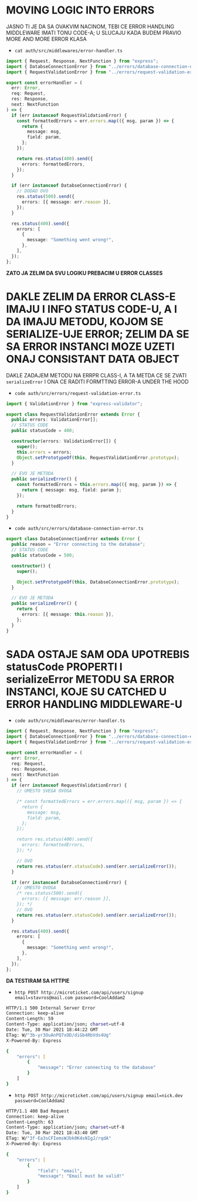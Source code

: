 # MOVING LOGIC INTO ERRORS

JASNO TI JE DA SA OVAKVIM NACINOM, TEBI CE ERROR HANDLING MIDDLEWARE IMATI TONU CODE-A; U SLUCAJU KADA BUDEM PRAVIO MORE AND MORE ERROR KLASA

- `cat auth/src/middlewares/error-handler.ts`

```ts
import { Request, Response, NextFunction } from "express";
import { DatabseConnectionError } from "../errors/database-connection-error";
import { RequestValidationError } from "../errors/request-validation-error";

export const errorHandler = (
  err: Error,
  req: Request,
  res: Response,
  next: NextFunction
) => {
  if (err instanceof RequestValidationError) {
    const formattedErrors = err.errors.map(({ msg, param }) => {
      return {
        message: msg,
        field: param,
      };
    });

    return res.status(400).send({
      errors: formattedErrors,
    });
  }

  if (err instanceof DatabseConnectionError) {
    // DODAO OVO
    res.status(500).send({
      errors: [{ message: err.reason }],
    });
  }

  res.status(400).send({
    errors: [
      {
        message: "Something went wrong!",
      },
    ],
  });
};

```

**ZATO JA ZELIM DA SVU LOGIKU PREBACIM U ERROR CLASSES**

# DAKLE ZELIM DA ERROR CLASS-E IMAJU I INFO STATUS CODE-U, A I DA IMAJU METODU, KOJOM SE SERIALIZE-UJE ERROR; ZELIM DA SE SA ERROR INSTANCI MOZE UZETI ONAJ CONSISTANT DATA OBJECT

DAKLE ZADAJEM METODU NA ERRPR CLASS-I, A TA METDA CE SE ZVATI `serializeError` I ONA CE RADITI FORMTTING ERROR-A UNDER THE HOOD

- `code auth/src/errors/request-validation-error.ts`

```ts
import { ValidationError } from "express-validator";

export class RequestValidationError extends Error {
  public errors: ValidationError[];
  // STATUS CODE
  public statusCode = 400;

  constructor(errors: ValidationError[]) {
    super();
    this.errors = errors;
    Object.setPrototypeOf(this, RequestValidationError.prototype);
  }

  // EVO JE METODA
  public serializeError() {
    const formattedErrors = this.errors.map(({ msg, param }) => {
      return { message: msg, field: param };
    });

    return formattedErrors;
  }
}

```

- `code auth/src/errors/database-connection-error.ts`

```ts
export class DatabseConnectionError extends Error {
  public reason = "Error connecting to the database";
  // STATUS CODE
  public statusCode = 500;

  constructor() {
    super();

    Object.setPrototypeOf(this, DatabseConnectionError.prototype);
  }

  // EVO JE METODA
  public serializeError() {
    return {
      errors: [{ message: this.reason }],
    };
  }
}

```

# SADA OSTAJE SAM ODA UPOTREBIS statusCode PROPERTI I serializeError METODU SA ERROR INSTANCI, KOJE SU CATCHED U ERROR HANDLING MIDDLEWARE-U

- `code auth/src/middlewares/error-handler.ts`

```ts
import { Request, Response, NextFunction } from "express";
import { DatabseConnectionError } from "../errors/database-connection-error";
import { RequestValidationError } from "../errors/request-validation-error";

export const errorHandler = (
  err: Error,
  req: Request,
  res: Response,
  next: NextFunction
) => {
  if (err instanceof RequestValidationError) {
    // UMESTO SVEGA OVOGA

    /* const formattedErrors = err.errors.map(({ msg, param }) => {
      return {
        message: msg,
        field: param,
      };
    });

    return res.status(400).send({
      errors: formattedErrors,
    }); */

    // OVO
    return res.status(err.statusCode).send(err.serializeError());
  }

  if (err instanceof DatabseConnectionError) {
    // UMESTO OVOGA
    /* res.status(500).send({
      errors: [{ message: err.reason }],
    }); */
    // OVO
    return res.status(err.statusCode).send(err.serializeError());
  }

  res.status(400).send({
    errors: [
      {
        message: "Something went wrong!",
      },
    ],
  });
};

```

**DA TESTIRAM SA HTTPIE**

- `http POST http://microticket.com/api/users/signup email=stavros@mail.com password=CoolAddam2`

```zsh
HTTP/1.1 500 Internal Server Error
Connection: keep-alive
Content-Length: 59
Content-Type: application/json; charset=utf-8
Date: Tue, 30 Mar 2021 18:44:22 GMT
ETag: W/"3b-yr3OuAnPQ7xOD/diGb4RbVds4Ug"
X-Powered-By: Express

{
    "errors": [
        {
            "message": "Error connecting to the database"
        }
    ]
}
```

- `http POST http://microticket.com/api/users/signup email=nick.dev password=CoolAddam2`

```zsh
HTTP/1.1 400 Bad Request
Connection: keep-alive
Content-Length: 63
Content-Type: application/json; charset=utf-8
Date: Tue, 30 Mar 2021 18:43:40 GMT
ETag: W/"3f-Ea3sCFIemsWJbk0K4sNIgJ/rqdA"
X-Powered-By: Express

{
    "errors": [
        {
            "field": "email",
            "message": "Email must be valid!"
        }
    ]
}

```
